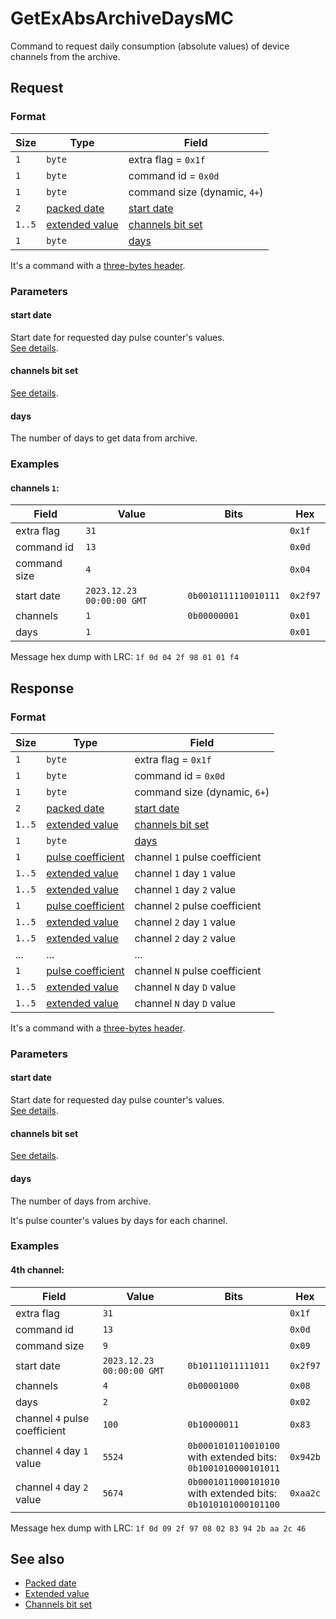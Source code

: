 # GetExAbsArchiveDaysMC

Command to request daily consumption (absolute values) of device channels from the archive.


## Request

### Format

| Size   | Type                                         | Field                                            |
| ------ | -------------------------------------------- | ------------------------------------------------ |
| `1`    | `byte`                                       | extra flag = `0x1f`                              |
| `1`    | `byte`                                       | command id = `0x0d`                              |
| `1`    | `byte`                                       | command size (dynamic, `4+`)                     |
| `2`    | [packed date](../types.md#packed-date)       | [start date](#start-date)                        |
| `1..5` | [extended value](../types.md#extended-value) | [channels bit set](../types.md#channels-bit-set) |
| `1`    | `byte`                                       | [days](#days)                                    |

It's a command with a [three-bytes header](../message.md#command-with-a-three-bytes-header).

### Parameters

#### **start date**

Start date for requested day pulse counter's values.
<br>
[See details](../types.md#packed-date).

#### **channels bit set**

[See details](../types.md#channels-bit-set).

#### **days**

The number of days to get data from archive.

### Examples

#### channels `1`:

| Field        | Value                     | Bits                 | Hex      |
| ------------ | ------------------------- | -------------------- | -------- |
| extra flag   | `31`                      |                      | `0x1f`   |
| command id   | `13`                      |                      | `0x0d`   |
| command size | `4`                       |                      | `0x04`   |
| start date   | `2023.12.23 00:00:00 GMT` | `0b0010111110010111` | `0x2f97` |
| channels     | `1`                       | `0b00000001`         | `0x01`   |
| days         | `1`                       |                      | `0x01`   |

Message hex dump with LRC: `1f 0d 04 2f 98 01 01 f4`


## Response

### Format

| Size   | Type                                               | Field                                            |
| ------ | -------------------------------------------------- | ------------------------------------------------ |
| `1`    | `byte`                                             | extra flag = `0x1f`                              |
| `1`    | `byte`                                             | command id = `0x0d`                              |
| `1`    | `byte`                                             | command size (dynamic, `6+`)                     |
| `2`    | [packed date](../types.md#packed-date)             | [start date](#start-date)                        |
| `1..5` | [extended value](../types.md#extended-value)       | [channels bit set](../types.md#channels-bit-set) |
| `1`    | `byte`                                             | [days](#days)                                    |
| `1`    | [pulse coefficient](../types.md#pulse-coefficient) | channel `1` pulse coefficient                    |
| `1..5` | [extended value](../types.md#extended-value)       | channel `1` day `1` value                        |
| `1..5` | [extended value](../types.md#extended-value)       | channel `1` day `2` value                        |
| `1`    | [pulse coefficient](../types.md#pulse-coefficient) | channel `2` pulse coefficient                    |
| `1..5` | [extended value](../types.md#extended-value)       | channel `2` day `1` value                        |
| `1..5` | [extended value](../types.md#extended-value)       | channel `2` day `2` value                        |
| ...    | ...                                                | ...                                              |
| `1`    | [pulse coefficient](../types.md#pulse-coefficient) | channel `N` pulse coefficient                    |
| `1..5` | [extended value](../types.md#extended-value)       | channel `N` day `D` value                        |
| `1..5` | [extended value](../types.md#extended-value)       | channel `N` day `D` value                        |

It's a command with a [three-bytes header](../message.md#command-with-a-three-bytes-header).

### Parameters

#### **start date**

Start date for requested day pulse counter's values.
<br>
[See details](../types.md#packed-date).

#### **channels bit set**

[See details](../types.md#channels-bit-set).

#### **days**

The number of days from archive.

It's pulse counter's values by days for each channel.

### Examples

#### 4th channel:

| Field                         | Value                     | Bits                                                                | Hex      |
| ----------------------------- | ------------------------- | ------------------------------------------------------------------- | -------- |
| extra flag                    | `31`                      |                                                                     | `0x1f`   |
| command id                    | `13`                      |                                                                     | `0x0d`   |
| command size                  | `9`                       |                                                                     | `0x09`   |
| start date                    | `2023.12.23 00:00:00 GMT` | `0b10111011111011`                                                  | `0x2f97` |
| channels                      | `4`                       | `0b00001000`                                                        | `0x08`   |
| days                          | `2`                       |                                                                     | `0x02`   |
| channel `4` pulse coefficient | `100`                     | `0b10000011`                                                        | `0x83`   |
| channel `4` day `1` value     | `5524`                    | `0b0001010110010100`<br>with extended bits:<br>`0b1001010000101011` | `0x942b` |
| channel `4` day `2` value     | `5674`                    | `0b0001011000101010`<br>with extended bits:<br>`0b1010101000101100` | `0xaa2c` |

Message hex dump with LRC: `1f 0d 09 2f 97 08 02 83 94 2b aa 2c 46`


## See also

* [Packed date](../types.md#packed-date)
* [Extended value](../types.md#extended-value)
* [Channels bit set](../types.md#channels-bit-set)
